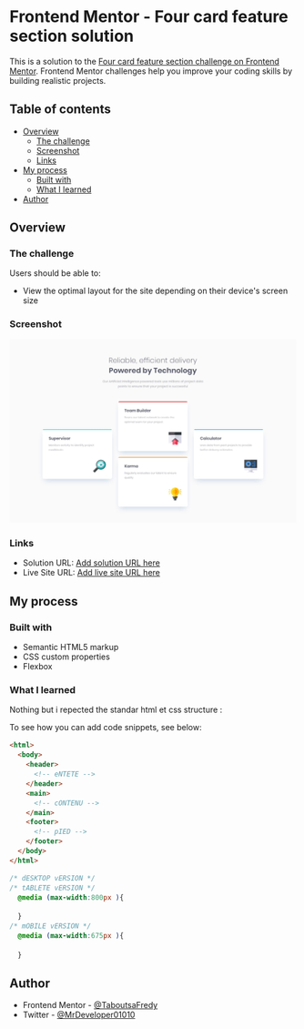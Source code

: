 # Frontend Mentor - Four card feature section solution

This is a solution to the [Four card feature section challenge on Frontend Mentor](https://www.frontendmentor.io/challenges/four-card-feature-section-weK1eFYK). Frontend Mentor challenges help you improve your coding skills by building realistic projects. 

## Table of contents

- [Overview](#overview)
  - [The challenge](#the-challenge)
  - [Screenshot](#screenshot)
  - [Links](#links)
- [My process](#my-process)
  - [Built with](#built-with)
  - [What I learned](#what-i-learned)
- [Author](#author)


## Overview

### The challenge

Users should be able to:

- View the optimal layout for the site depending on their device's screen size

### Screenshot

![](./design/desktop-design.jpg)


### Links

- Solution URL: [Add solution URL here](https://your-solution-url.com)
- Live Site URL: [Add live site URL here](https://your-live-site-url.com)

## My process

### Built with

- Semantic HTML5 markup
- CSS custom properties
- Flexbox

### What I learned

Nothing but i repected the standar html et css structure : 

To see how you can add code snippets, see below:

```html
<html>
  <body>
    <header>
      <!-- eNTETE -->
    </header>
    <main>
      <!-- cONTENU -->
    </main>
    <footer>
      <!-- pIED -->
    </footer>
  </body>
</html>

```
```css
/* dESKTOP vERSION */
/* tABLETE vERSION */
  @media (max-width:800px ){

  }
/* mOBILE vERSION */
  @media (max-width:675px ){

  }
```


## Author

- Frontend Mentor - [@TaboutsaFredy](https://www.frontendmentor.io/profile/TaboutsaFredy)
- Twitter - [@MrDeveloper01010](https://www.twitter.com/MrDeveloper01010)